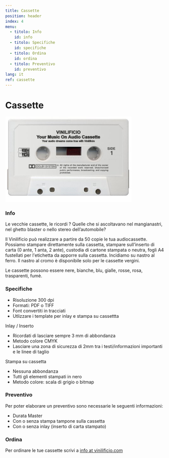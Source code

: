 ```yaml
---
title: Cassette
position: header
index: 4
menu:
  - titolo: Info
    id: info
  - titolo: Specifiche
    id: specifiche
  - titolo: Ordina
    id: ordina
  - titolo: Preventivo
    id: preventivo
lang: it
ref: cassette
---
```

# Cassette

![cassetta](/img/cassette_vinilificio1.jpg)

### Info

Le vecchie cassette, le ricordi ? Quelle che si ascoltavano nel mangianastri, nel ghetto blaster  o nello stereo dell’automobile?

Il Vinilificio può realizzare a partire da 50 copie le tua audiocassette. Possiamo stampare direttamente sulla cassetta, stampare sull’inserto di carta (0 ante, 1 anta, 2 ante), custodia di cartone stampata o neutra, fogli A4 fustellati per l'etichetta da apporre sulla cassetta. Incidiamo su nastro al ferro. Il nastro al cromo è disponibile solo per le cassette vergini.

Le cassette possono essere nere, bianche, blu, gialle, rosse, rosa, trasparenti, fumè.

### Specifiche

* Risoluzione 300 dpi
* Formati: PDF o TIFF
* Font convertiti in tracciati
* Utlizzare i template per inlay e stampa su cassettta

Inlay / Inserto

* Ricordati di lasciare sempre 3 mm di abbondanza
* Metodo colore CMYK 
* Lasciare una zona di sicurezza di 2mm tra i testi/informazioni importanti e le linee di taglio

Stampa su cassetta

* Nessuna abbondanza
* Tutti gli elementi stampati in nero
* Metodo colore: scala di grigio o bitmap

### Preventivo

Per poter elaborare un preventivo sono necessarie le seguenti informazioni:

* Durata Master
* Con o senza stampa tampone sulla cassetta
* Con o senza inlay (inserto di carta stampato)

### Ordina

Per ordinare le tue cassette scrivi a <a href="mailto:info@vinilificio.com">info at vinilificio.com</a>
